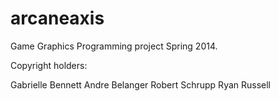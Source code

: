 arcaneaxis
==========

Game Graphics Programming project Spring 2014. 

Copyright holders: 

Gabrielle Bennett
Andre Belanger
Robert Schrupp 
Ryan Russell
